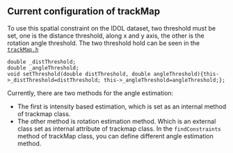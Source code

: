 ## Current configuration of trackMap
To use this spatial constraint on the IDOL dataset, two threshold must be set, one is the distance threshold, along x and y axis, the other is the rotation angle threshold.
The two threshold hold can be seen in the [`trackMap.h`](https://visionserver.lems.brown.edu/Blindfind/Blindfind3/blob/dev/trackMap/trackMap.h)
```
double _distThreshold;
double _angleThreshold;
void setThreshold(double distThreshold, double angleThreshold){this->_distThreshold=distThreshold; this->_angleThreshold=angleThreshold;};
```

Currently, there are two methods for the angle estimation:
* The first is intensity based estimation, which is set as an internal method of trackmap class.
* The other method is rotation estimation method. Which is an external class set as internal attribute of trackmap class.
In the `findConstraints` method of trackMap class, you can define different angle estimation method.